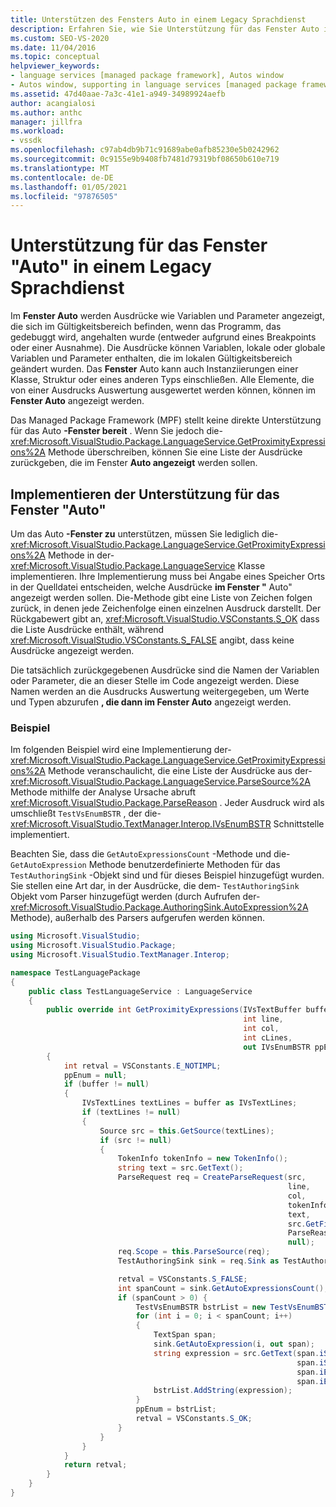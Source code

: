 ```yaml
---
title: Unterstützen des Fensters Auto in einem Legacy Sprachdienst
description: Erfahren Sie, wie Sie Unterstützung für das Fenster Auto implementieren, in dem Ausdrücke angezeigt werden, die sich im Gültigkeitsbereich befinden, wenn das debuggende Programm angehalten wird
ms.custom: SEO-VS-2020
ms.date: 11/04/2016
ms.topic: conceptual
helpviewer_keywords:
- language services [managed package framework], Autos window
- Autos window, supporting in language services [managed package framework]
ms.assetid: 47d40aae-7a3c-41e1-a949-34989924aefb
author: acangialosi
ms.author: anthc
manager: jillfra
ms.workload:
- vssdk
ms.openlocfilehash: c97ab4db9b71c91689abe0afb85230e5b0242962
ms.sourcegitcommit: 0c9155e9b9408fb7481d79319bf08650b610e719
ms.translationtype: MT
ms.contentlocale: de-DE
ms.lasthandoff: 01/05/2021
ms.locfileid: "97876505"
---
```

# <a name="support-for-the-autos-window-in-a-legacy-language-service"></a>Unterstützung für das Fenster "Auto" in einem Legacy Sprachdienst

Im **Fenster Auto** werden Ausdrücke wie Variablen und Parameter angezeigt, die sich im Gültigkeitsbereich befinden, wenn das Programm, das gedebuggt wird, angehalten wurde (entweder aufgrund eines Breakpoints oder einer Ausnahme). Die Ausdrücke können Variablen, lokale oder globale Variablen und Parameter enthalten, die im lokalen Gültigkeitsbereich geändert wurden. Das **Fenster** Auto kann auch Instanziierungen einer Klasse, Struktur oder eines anderen Typs einschließen. Alle Elemente, die von einer Ausdrucks Auswertung ausgewertet werden können, können im **Fenster Auto** angezeigt werden.

 Das Managed Package Framework (MPF) stellt keine direkte Unterstützung für das Auto **-Fenster bereit** . Wenn Sie jedoch die- <xref:Microsoft.VisualStudio.Package.LanguageService.GetProximityExpressions%2A> Methode überschreiben, können Sie eine Liste der Ausdrücke zurückgeben, die im Fenster **Auto angezeigt** werden sollen.

## <a name="implementing-support-for-the-autos-window"></a>Implementieren der Unterstützung für das Fenster "Auto"

 Um das Auto **-Fenster zu** unterstützen, müssen Sie lediglich die- <xref:Microsoft.VisualStudio.Package.LanguageService.GetProximityExpressions%2A> Methode in der- <xref:Microsoft.VisualStudio.Package.LanguageService> Klasse implementieren. Ihre Implementierung muss bei Angabe eines Speicher Orts in der Quelldatei entscheiden, welche Ausdrücke **im Fenster "** Auto" angezeigt werden sollen. Die-Methode gibt eine Liste von Zeichen folgen zurück, in denen jede Zeichenfolge einen einzelnen Ausdruck darstellt. Der Rückgabewert gibt an, <xref:Microsoft.VisualStudio.VSConstants.S_OK> dass die Liste Ausdrücke enthält, während <xref:Microsoft.VisualStudio.VSConstants.S_FALSE> angibt, dass keine Ausdrücke angezeigt werden.

 Die tatsächlich zurückgegebenen Ausdrücke sind die Namen der Variablen oder Parameter, die an dieser Stelle im Code angezeigt werden. Diese Namen werden an die Ausdrucks Auswertung weitergegeben, um Werte und Typen abzurufen **, die dann im Fenster Auto** angezeigt werden.

### <a name="example"></a>Beispiel
 Im folgenden Beispiel wird eine Implementierung der- <xref:Microsoft.VisualStudio.Package.LanguageService.GetProximityExpressions%2A> Methode veranschaulicht, die eine Liste der Ausdrücke aus der- <xref:Microsoft.VisualStudio.Package.LanguageService.ParseSource%2A> Methode mithilfe der Analyse Ursache abruft <xref:Microsoft.VisualStudio.Package.ParseReason> . Jeder Ausdruck wird als umschließt `TestVsEnumBSTR` , der die- <xref:Microsoft.VisualStudio.TextManager.Interop.IVsEnumBSTR> Schnittstelle implementiert.

 Beachten Sie, dass die `GetAutoExpressionsCount` -Methode und die- `GetAutoExpression` Methode benutzerdefinierte Methoden für das `TestAuthoringSink` -Objekt sind und für dieses Beispiel hinzugefügt wurden. Sie stellen eine Art dar, in der Ausdrücke, die dem- `TestAuthoringSink` Objekt vom Parser hinzugefügt werden (durch Aufrufen der- <xref:Microsoft.VisualStudio.Package.AuthoringSink.AutoExpression%2A> Methode), außerhalb des Parsers aufgerufen werden können.

```csharp
using Microsoft.VisualStudio;
using Microsoft.VisualStudio.Package;
using Microsoft.VisualStudio.TextManager.Interop;

namespace TestLanguagePackage
{
    public class TestLanguageService : LanguageService
    {
        public override int GetProximityExpressions(IVsTextBuffer buffer,
                                                    int line,
                                                    int col,
                                                    int cLines,
                                                    out IVsEnumBSTR ppEnum)
        {
            int retval = VSConstants.E_NOTIMPL;
            ppEnum = null;
            if (buffer != null)
            {
                IVsTextLines textLines = buffer as IVsTextLines;
                if (textLines != null)
                {
                    Source src = this.GetSource(textLines);
                    if (src != null)
                    {
                        TokenInfo tokenInfo = new TokenInfo();
                        string text = src.GetText();
                        ParseRequest req = CreateParseRequest(src,
                                                              line,
                                                              col,
                                                              tokenInfo,
                                                              text,
                                                              src.GetFilePath(),
                                                              ParseReason.Autos,
                                                              null);
                        req.Scope = this.ParseSource(req);
                        TestAuthoringSink sink = req.Sink as TestAuthoringSink;

                        retval = VSConstants.S_FALSE;
                        int spanCount = sink.GetAutoExpressionsCount();
                        if (spanCount > 0) {
                            TestVsEnumBSTR bstrList = new TestVsEnumBSTR();
                            for (int i = 0; i < spanCount; i++)
                            {
                                TextSpan span;
                                sink.GetAutoExpression(i, out span);
                                string expression = src.GetText(span.iStartLine,
                                                                span.iStartIndex,
                                                                span.iEndLine,
                                                                span.iEndIndex);
                                bstrList.AddString(expression);
                            }
                            ppEnum = bstrList;
                            retval = VSConstants.S_OK;
                        }
                    }
                }
            }
            return retval;
        }
    }
}
```
